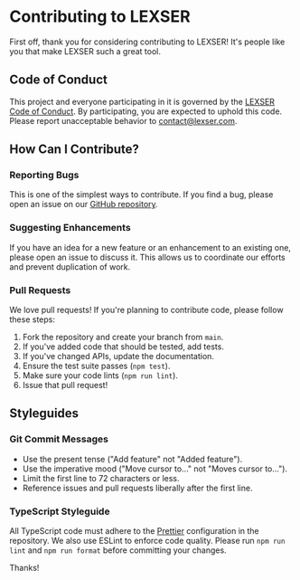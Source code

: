 # Contributing to LEXSER

First off, thank you for considering contributing to LEXSER! It's people like you that make LEXSER such a great tool.

## Code of Conduct

This project and everyone participating in it is governed by the [LEXSER Code of Conduct](CODE_OF_CONDUCT.md). By participating, you are expected to uphold this code. Please report unacceptable behavior to [contact@lexser.com](mailto:contact@lexser.com).

## How Can I Contribute?

### Reporting Bugs

This is one of the simplest ways to contribute. If you find a bug, please open an issue on our [GitHub repository](https://github.com/lexser/lexser-platform/issues).

### Suggesting Enhancements

If you have an idea for a new feature or an enhancement to an existing one, please open an issue to discuss it. This allows us to coordinate our efforts and prevent duplication of work.

### Pull Requests

We love pull requests! If you're planning to contribute code, please follow these steps:

1.  Fork the repository and create your branch from `main`.
2.  If you've added code that should be tested, add tests.
3.  If you've changed APIs, update the documentation.
4.  Ensure the test suite passes (`npm test`).
5.  Make sure your code lints (`npm run lint`).
6.  Issue that pull request!

## Styleguides

### Git Commit Messages

- Use the present tense ("Add feature" not "Added feature").
- Use the imperative mood ("Move cursor to..." not "Moves cursor to...").
- Limit the first line to 72 characters or less.
- Reference issues and pull requests liberally after the first line.

### TypeScript Styleguide

All TypeScript code must adhere to the [Prettier](https://prettier.io/) configuration in the repository. We also use ESLint to enforce code quality. Please run `npm run lint` and `npm run format` before committing your changes.

Thanks!

